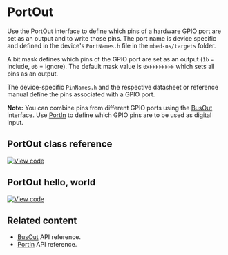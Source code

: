 # PortOut

Use the PortOut interface to define which pins of a hardware GPIO port are set as an output and to write those pins. The port name is device specific and defined in the device's `PortNames.h` file in the `mbed-os/targets` folder.

A bit mask defines which pins of the GPIO port are set as an output (`1b` = include, `0b` = ignore). The default mask value is `0xFFFFFFFF` which sets all pins as an output.

The device-specific `PinNames.h` and the respective datasheet or reference manual define the pins associated with a GPIO port.

<span class="notes">**Note:** You can combine pins from different GPIO ports using the [BusOut](busout.html) interface. Use [PortIn](portin.html) to define which GPIO pins are to be used as digital input.</span>

## PortOut class reference

[![View code](https://www.mbed.com/embed/?type=library)](https://os.mbed.com/docs/mbed-os/development/mbed-os-api-doxy/classmbed_1_1_port_out.html)

## PortOut hello, world

[![View code](https://www.mbed.com/embed/?url=https://github.com/ARMmbed/mbed-os-snippet-PortOut_ex_1/tree/v6.9)](https://github.com/ARMmbed/mbed-os-snippet-PortOut_ex_1/blob/v6.9/main.cpp)

## Related content

- [BusOut](busout.html) API reference.
- [PortIn](portin.html) API reference.
